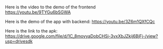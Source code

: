Here is the video to the demo of the frontend
https://youtu.be/9TYGu6bSGWA

Here is the demo of the app with backend:
https://youtu.be/3Z6m1QXfCQc

Here is the link to the apk:
https://drive.google.com/file/d/1C_8movyaDobCHSj-3vxXbJZkij6BjFj-/view?usp=drivesdk
